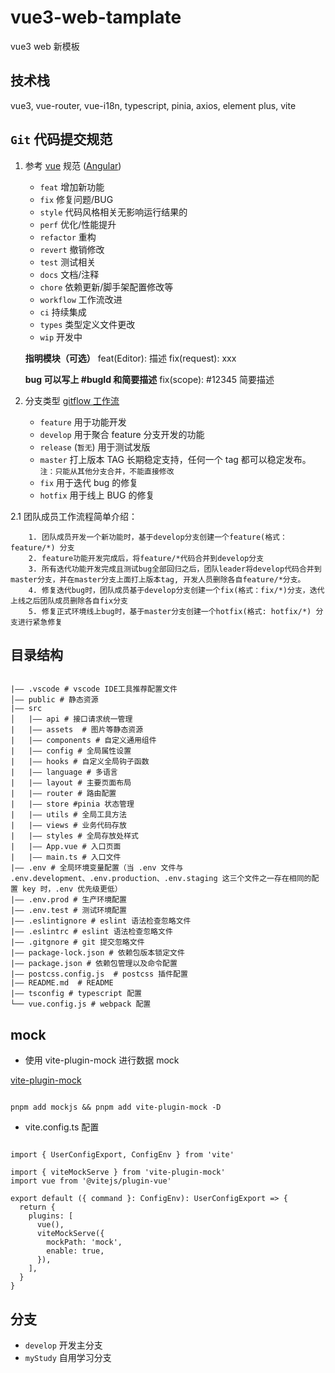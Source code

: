 # vue3-web-tamplate

vue3 web 新模板

## 技术栈

vue3, vue-router, vue-i18n, typescript, pinia, axios, element plus, vite

## `Git` 代码提交规范

1. 参考 [vue](https://github.com/vuejs/vue/blob/dev/.github/COMMIT_CONVENTION.md) 规范 ([Angular](https://github.com/conventional-changelog/conventional-changelog/tree/master/packages/conventional-changelog-angular))

   - `feat` 增加新功能
   - `fix` 修复问题/BUG
   - `style` 代码风格相关无影响运行结果的
   - `perf` 优化/性能提升
   - `refactor` 重构
   - `revert` 撤销修改
   - `test` 测试相关
   - `docs` 文档/注释
   - `chore` 依赖更新/脚手架配置修改等
   - `workflow` 工作流改进
   - `ci` 持续集成
   - `types` 类型定义文件更改
   - `wip` 开发中

   **指明模块（可选）**
   feat(Editor): 描述
   fix(request): xxx

   **bug 可以写上 #bugId 和简要描述**
   fix(scope): #12345 简要描述

2. 分支类型 [gitflow 工作流](https://blog.csdn.net/sunyctf/article/details/130587970)
   - `feature` 用于功能开发
   - `develop` 用于聚合 feature 分支开发的功能
   - `release` (`暂无`) 用于测试发版
   - `master` 打上版本 TAG 长期稳定支持，任何一个 tag 都可以稳定发布。 `注：只能从其他分支合并，不能直接修改`
   - `fix` 用于迭代 bug 的修复
   - `hotfix` 用于线上 BUG 的修复

2.1 团队成员工作流程简单介绍：

```流程
    1. 团队成员开发一个新功能时，基于develop分支创建一个feature(格式：feature/*) 分支
    2. feature功能开发完成后，将feature/*代码合并到develop分支
    3. 所有迭代功能开发完成且测试bug全部回归之后，团队leader将develop代码合并到master分支，并在master分支上面打上版本tag, 开发人员删除各自feature/*分支。
    4. 修复迭代bug时，团队成员基于develop分支创建一个fix(格式：fix/*)分支，迭代上线之后团队成员删除各自fix分支
    5. 修复正式环境线上bug时，基于master分支创建一个hotfix(格式: hotfix/*) 分支进行紧急修复
```

## 目录结构

```目录

|—— .vscode # vscode IDE工具推荐配置文件
│—— public # 静态资源
|—— src
│   |—— api # 接口请求统一管理
|   |—— assets  # 图片等静态资源
|   |—— components # 自定义通用组件
|   |—— config # 全局属性设置
|   |—— hooks # 自定义全局钩子函数
|   |—— language # 多语言
|   |—— layout # 主要页面布局
|   |—— router # 路由配置
|   |—— store #pinia 状态管理
|   |—— utils # 全局工具方法
|   |—— views # 业务代码存放
|   |—— styles # 全局存放处样式
|   |—— App.vue # 入口页面
|   |—— main.ts # 入口文件
|—— .env # 全局环境变量配置（当 .env 文件与 .env.development、.env.production、.env.staging 这三个文件之一存在相同的配置 key 时，.env 优先级更低）
|—— .env.prod # 生产环境配置
|—— .env.test # 测试环境配置
|—— .eslintignore # eslint 语法检查忽略文件
|—— .eslintrc # eslint 语法检查忽略文件
|—— .gitgnore # git 提交忽略文件
|—— package-lock.json # 依赖包版本锁定文件
|—— package.json # 依赖包管理以及命令配置
|—— postcss.config.js  # postcss 插件配置
|—— README.md  # README
|—— tsconfig # typescript 配置
└── vue.config.js # webpack 配置

```

## mock

- 使用 vite-plugin-mock 进行数据 mock

[vite-plugin-mock](https://github.com/vbenjs/vite-plugin-mock/blob/main/README.zh_CN.md)

```mock

pnpm add mockjs && pnpm add vite-plugin-mock -D
```

- vite.config.ts 配置

```config

import { UserConfigExport, ConfigEnv } from 'vite'

import { viteMockServe } from 'vite-plugin-mock'
import vue from '@vitejs/plugin-vue'

export default ({ command }: ConfigEnv): UserConfigExport => {
  return {
    plugins: [
      vue(),
      viteMockServe({
        mockPath: 'mock',
        enable: true,
      }),
    ],
  }
}
```

## 分支

- `develop` 开发主分支
- `myStudy` 自用学习分支

